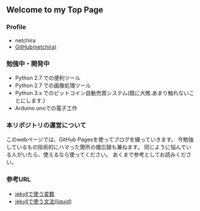 ## Welcome to my Top Page
### Profile
- netchira
- [GitHub(netchira)](https://github.com/netchira/)


### 勉強中・開発中
- Python 2.7 での便利ツール
- Python 2.7 での画像処理ツール
- Python 3.x でのビットコイン自動売買システム(既に大敗.あまり触れないことにします.)
- Arduino unoでの電子工作


### 本リポジトリの運営について
このwebページでは、GitHub Pagesを使ってブログを綴っていきます。
今勉強しているもの技術的にハマった箇所の備忘録も兼ねます。
同じように悩んでいる人がいたら、使えるなら使ってください。
あくまで参考としてお読みください。


### 参考URL
- [jekyllで使う変数](https://jekyllrb.com/docs/variables/)
- [jekyllで使う文法(liquid)](https://github.com/Shopify/liquid/wiki/Liquid-for-Designers#for-loops)
